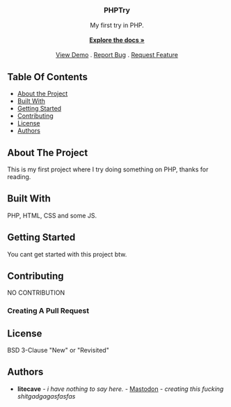 <br/>
<p align="center">
  <h3 align="center">PHPTry</h3>
  <p align="center">
    My first try in PHP.
    <br/>
    <br/>
    <a href="https://github.com/litecave/phptrying"><strong>Explore the docs »</strong></a>
    <br/>
    <br/>
    <a href="https://github.com/litecave/phptrying">View Demo</a>
    .
    <a href="https://github.com/litecave/phptrying/issues">Report Bug</a>
    .
    <a href="https://github.com/litecave/phptrying/issues">Request Feature</a>
  </p>
</p>



## Table Of Contents

* [About the Project](#about-the-project)
* [Built With](#built-with)
* [Getting Started](#getting-started)
* [Contributing](#contributing)
* [License](#license)
* [Authors](#authors)

## About The Project

This is my first project where I try doing something on PHP, thanks for reading.

## Built With

PHP, HTML, CSS and some JS.

## Getting Started

You cant get started with this project btw.

## Contributing

NO CONTRIBUTION

### Creating A Pull Request



## License

BSD 3-Clause "New" or "Revisited"

## Authors

* **litecave** - *i have nothing to say here.* - [Mastodon](https://mastodon.ml/@latte) - *creating this fucking shitgadgagasfasfas*
